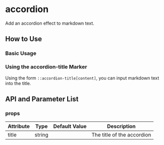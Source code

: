 # accordion

Add an accordion effect to markdown text.

## How to Use

### Basic Usage

<demo name="custom_tags/accordion/basic"></demo>

### Using the accordion-title Marker

Using the form `::accordion-title[content]`, you can input markdown text into the title.
<demo name="custom_tags/accordion/accordion-title"></demo>

## API and Parameter List

### props

| Attribute | Type   | Default Value | Description                |
| --------- | ------ | ------------- | -------------------------- |
| title     | string |               | The title of the accordion |
